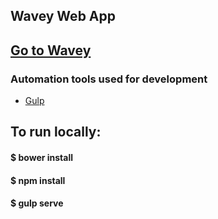 ## Wavey Web App

## [Go to Wavey](http://wavey.co.za)

### Automation tools used for development

- [Gulp](http://gulpjs.com/)

## To run locally:

#### $ bower install
#### $ npm install
#### $ gulp serve
